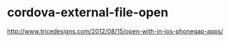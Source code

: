 cordova-external-file-open
==========================


http://www.tricedesigns.com/2012/08/15/open-with-in-ios-phonegap-apps/
